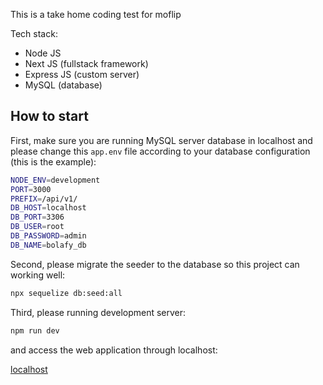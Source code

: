 This is a take home coding test for moflip

Tech stack:

- Node JS
- Next JS (fullstack framework)
- Express JS (custom server)
- MySQL (database)

## How to start

First, make sure you are running MySQL server database in localhost and please change this `app.env` file according to your database configuration (this is the example):

```bash
NODE_ENV=development
PORT=3000
PREFIX=/api/v1/
DB_HOST=localhost
DB_PORT=3306
DB_USER=root
DB_PASSWORD=admin
DB_NAME=bolafy_db
```

Second, please migrate the seeder to the database so this project can working well:

```bash
npx sequelize db:seed:all
```

Third, please running development server:

```bash
npm run dev
```

and access the web application through localhost:

[localhost](http://localhost:3000)
